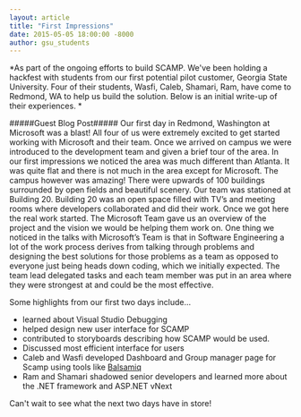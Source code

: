 ```yaml
---
layout: article
title: "First Impressions"
date: 2015-05-05 18:00:00 -8000
author: gsu_students
---
```

*As part of the ongoing efforts to build SCAMP. We've been holding a hackfest with students from our first potential pilot customer, Georgia State University. Four of their students, Wasfi, Caleb, Shamari, Ram, have come to Redmond, WA to help us build the solution. Below is an initial write-up of their experiences. *

#####Guest Blog Post#####
Our first day in Redmond, Washington at Microsoft was a blast! All four of us were extremely excited to get started working with Microsoft and their team. Once we arrived on campus we were introduced to the development team and given a brief tour of the area. In our first impressions we noticed the area was much different than Atlanta. It was quite flat and there is not much in the area except for Microsoft. The campus however was amazing! There were upwards of 100 buildings surrounded by open fields and beautiful scenery. Our team was stationed at Building 20. Building 20 was an open space filled with TV’s and meeting rooms where developers collaborated and did their work. Once we got here the real work started. The Microsoft Team gave us an overview of the project and the vision we would be helping them work on. One thing we noticed in the talks with Microsoft’s Team is that in Software Engineering a lot of the work process derives from talking through problems and designing the best solutions for those problems as a team as opposed to everyone just being heads down coding, which we initially expected. The team lead delegated tasks and each team member was put in an area where they were strongest at and could be the most effective. 

Some highlights from our first two days include... 

- learned about Visual Studio Debugging
- helped design new user interface for SCAMP 
- contributed to storyboards describing how SCAMP would be used. 
- Discussed most efficient interface for users
- Caleb and Wasfi developed Dashboard and Group manager page for Scamp using tools like [Balsamiq](https://balsamiq.com/)
- Ram and Shamari shadowed senior developers and learned more about the .NET framework and ASP.NET vNext  

Can't wait to see what the next two days have in store!


